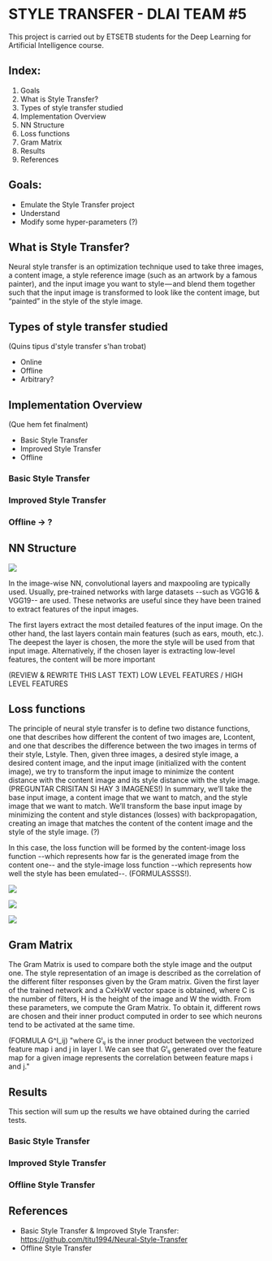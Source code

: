 
# STYLE TRANSFER - DLAI TEAM #5
This project is carried out by ETSETB students for the Deep Learning for Artificial Intelligence course. 

## Index:
1. Goals
2. What is Style Transfer?
3. Types of style transfer studied
4. Implementation Overview
5. NN Structure
6. Loss functions
7. Gram Matrix
8. Results
9. References

## Goals:
- Emulate the Style Transfer project
- Understand
- Modify some hyper-parameters (?)

## What is Style Transfer?
Neural style transfer is an optimization technique used to take three images, a content image, a style reference image (such as an artwork by a famous painter), and the input image you want to style — and blend them together such that the input image is transformed to look like the content image, but “painted” in the style of the style image.

## Types of style transfer studied
(Quins tipus d'style transfer s'han trobat)
- Online
- Offline
- Arbitrary?

## Implementation Overview
(Que hem fet finalment)
- Basic Style Transfer
- Improved Style Transfer
- Offline
### Basic Style Transfer
### Improved Style Transfer
### Offline -> ?

## NN Structure
 ![](https://github.com/telecombcn-dl/2018-dlai-team5/blob/master/NN.png)
 

In the image-wise NN, convolutional layers and maxpooling are typically used. Usually, pre-trained networks with large datasets --such as VGG16 & VGG19-- are used. These networks are useful since they have been trained to extract features of the input images.

The first layers extract the most detailed features of the input image. On the other hand, the last layers contain main features (such as ears, mouth, etc.). The deepest the layer is chosen, the more the style will be used from that input image. Alternatively, if the chosen layer is extracting low-level features, the content will be more important

(REVIEW & REWRITE THIS LAST TEXT)
LOW LEVEL FEATURES / HIGH LEVEL FEATURES




## Loss functions
The principle of neural style transfer is to define two distance functions, one that describes how different the content of two images are, Lcontent, and one that describes the difference between the two images in terms of their style, Lstyle. Then, given three images, a desired style image, a desired content image, and the input image (initialized with the content image), we try to transform the input image to minimize the content distance with the content image and its style distance with the style image. (PREGUNTAR CRISITAN SI HAY 3 IMAGENES!)
In summary, we’ll take the base input image, a content image that we want to match, and the style image that we want to match. We’ll transform the base input image by minimizing the content and style distances (losses) with backpropagation, creating an image that matches the content of the content image and the style of the style image. (?)

In this case, the loss function will be formed by the content-image loss function --which represents how far is the generated image from the content one-- and the style-image loss function --which represents how well the style has been emulated--. (FORMULASSSS!).

![](https://cdn-images-1.medium.com/max/1600/1*Wd0L4_LA77g5cLWon7L3Hw.png)

![](https://cdn-images-1.medium.com/max/1600/1*3LnRslYfEIqdLmVDP3PP3w.png)

![](https://cdn-images-1.medium.com/max/1600/1*F3yL2YQCQ3BH3cGWBRF9Hw.png)


## Gram Matrix
The Gram Matrix is used to compare both the style image and the output one.
The style representation of an image is described as the correlation of the different filter responses given by the Gram matrix.
Given the first layer of the trained network and a CxHxW vector space is obtained, where C is the number of filters, H is the height of the image and W the width. From these parameters, we compute the Gram Matrix. To obtain it, different rows are chosen and their inner product computed in order to see which neurons tend to be activated at the same time.

(FORMULA G^l_ij)
"where Gˡᵢⱼ is the inner product between the vectorized feature map i and j in layer l. We can see that Gˡᵢⱼ generated over the feature map for a given image represents the correlation between feature maps i and j."

## Results
This section will sum up the results we have obtained during the carried tests.

### Basic Style Transfer

### Improved Style Transfer

### Offline Style Transfer


## References
- Basic Style Transfer & Improved Style Transfer: https://github.com/titu1994/Neural-Style-Transfer
- Offline Style Transfer
